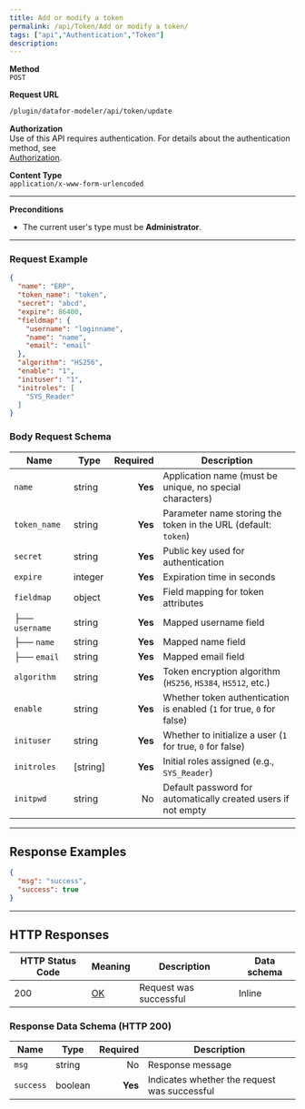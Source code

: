 ```yaml
---
title: Add or modify a token
permalink: /api/Token/Add or modify a token/
tags: ["api","Authentication","Token"]
description: 
---
```


**Method**  
`POST`

**Request URL**
```html
/plugin/datafor-modeler/api/token/update
```

**Authorization**  
Use of this API requires authentication. For details about the authentication method, see  
[Authorization](/api/index/#_5-authentication-security).

**Content Type**  
`application/x-www-form-urlencoded`

---

**Preconditions**
- The current user's type must be **Administrator**.

---

### **Request Example**

```json
{
  "name": "ERP",
  "token_name": "token",
  "secret": "abcd",
  "expire": 86400,
  "fieldmap": {
    "username": "loginname",
    "name": "name",
    "email": "email"
  },
  "algorithm": "HS256",
  "enable": "1",
  "inituser": "1",
  "initroles": [
    "SYS_Reader"
  ]
}
```

### **Body Request Schema**

| Name           | Type       | Required | Description                                        |
|---------------|------------|---------:|--------------------------------------------------|
| `name`        | string     | **Yes**  | Application name (must be unique, no special characters) |
| `token_name`  | string     | **Yes**  | Parameter name storing the token in the URL (default: `token`) |
| `secret`      | string     | **Yes**  | Public key used for authentication              |
| `expire`      | integer    | **Yes**  | Expiration time in seconds                      |
| `fieldmap`    | object     | **Yes**  | Field mapping for token attributes              |
| ├── `username` | string     | **Yes**  | Mapped username field                           |
| ├── `name`     | string     | **Yes**  | Mapped name field                               |
| ├── `email`    | string     | **Yes**  | Mapped email field                              |
| `algorithm`   | string     | **Yes**  | Token encryption algorithm (`HS256`, `HS384`, `HS512`, etc.) |
| `enable`      | string     | **Yes**  | Whether token authentication is enabled (`1` for true, `0` for false) |
| `inituser`    | string     | **Yes**  | Whether to initialize a user (`1` for true, `0` for false) |
| `initroles`   | [string]   | **Yes**  | Initial roles assigned (e.g., `SYS_Reader`) |
| `initpwd`     | string     | No       | Default password for automatically created users if not empty |

---

## **Response Examples**

```json
{
  "msg": "success",
  "success": true
}
```

---

## **HTTP Responses**

| HTTP Status Code | Meaning                                                                 | Description | Data schema |
|------------------|-------------------------------------------------------------------------|------------|------------|
| 200              | [OK](https://tools.ietf.org/html/rfc7231#section-6.3.1)                | Request was successful | Inline     |

### **Response Data Schema (HTTP 200)**

| Name      | Type    | Required | Description                          |
|-----------|---------|---------:|--------------------------------------|
| `msg`     | string  | No       | Response message                     |
| `success` | boolean | **Yes**  | Indicates whether the request was successful |


